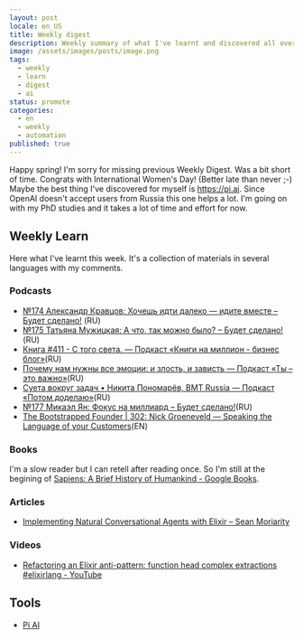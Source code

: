 ```yaml
---
layout: post
locale: en_US
title: Weekly digest
description: Weekly summary of what I've learnt and discovered all over there.
image: /assets/images/posts/image.png
tags:
  - weekly
  - learn
  - digest
  - ai
status: promote
categories:
  - en
  - weekly
  - automation
published: true
---
```

Happy spring! 
I'm sorry for missing previous Weekly Digest. Was a bit short of time. 
Congrats with International Women's Day! (Better late than never ;-)
Maybe the best thing I've discovered for myself is https://pi.ai. Since OpenAI doesn't accept users from Russia this one helps a lot.
I'm going on with my PhD studies and it takes a lot of time and effort for now.
## Weekly Learn
Here what I've learnt this week. It's a collection of materials  in several languages with my comments.
### Podcasts
- [№174 Александр Кравцов: Хочешь идти далеко — идите вместе – Будет сделано!](https://willbedone.ru/aleksandr-kravtsov-174//) (RU)
- [№175 Татьяна Мужицкая: А что, так можно было? – Будет сделано!](https://willbedone.ru/175/)(RU)
- [Книга #411 - С того света. — Подкаст «Книги на миллион - бизнес блог»](https://ikniga.mave.digital/ep-421)(RU)
- [Почему нам нужны все эмоции: и злость, и зависть — Подкаст «Ты – это важно»](https://elens-way.mave.digital/ep-35)(RU)
- [Суета вокруг задач • Никита Пономарёв, BMT Russia — Подкаст «Потом доделаю»](https://weeek.mave.digital/ep-23)(RU)
- [№177 Микаэл Ян: Фокус на миллиард – Будет сделано!](https://willbedone.ru/177)(RU)
- [The Bootstrapped Founder | 302: Nick Groeneveld — Speaking the Language of your Customers](https://tbf.fm/episodes/302-nick-groeneveld-speaking-the-language-of-your-customers)(EN)
### Books
I'm a slow reader but I can retell after reading once. So I'm still at the begining of [Sapiens: A Brief History of Humankind - Google Books](https://www.google.ru/books/edition/Sapiens/1EiJAwAAQBAJ?hl=en&gbpv=0).
### Articles
- [Implementing Natural Conversational Agents with Elixir – Sean Moriarity](https://seanmoriarity.com/2024/02/25/implementing-natural-conversational-agents-with-elixir/?utm_source=elixir-merge)
### Videos
- [Refactoring an Elixir anti-pattern: function head complex extractions #elixirlang - YouTube](https://www.youtube.com/watch?v=_AH0Rlve3WI)
## Tools
- [Pi AI](https://pi.ai)